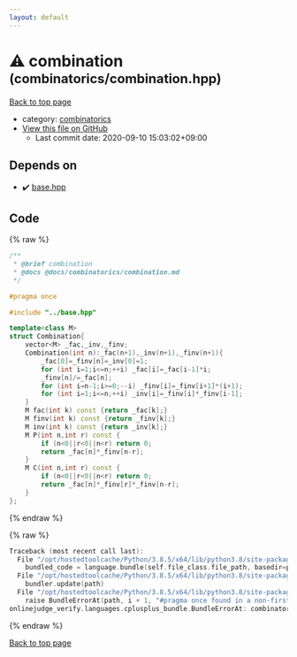 ```yaml
---
layout: default
---
```


<!-- mathjax config similar to math.stackexchange -->
<script type="text/javascript" async
  src="https://cdnjs.cloudflare.com/ajax/libs/mathjax/2.7.5/MathJax.js?config=TeX-MML-AM_CHTML">
</script>
<script type="text/x-mathjax-config">
  MathJax.Hub.Config({
    TeX: { equationNumbers: { autoNumber: "AMS" }},
    tex2jax: {
      inlineMath: [ ['$','$'] ],
      processEscapes: true
    },
    "HTML-CSS": { matchFontHeight: false },
    displayAlign: "left",
    displayIndent: "2em"
  });
</script>

<script type="text/javascript" src="https://cdnjs.cloudflare.com/ajax/libs/jquery/3.4.1/jquery.min.js"></script>
<script src="https://cdn.jsdelivr.net/npm/jquery-balloon-js@1.1.2/jquery.balloon.min.js" integrity="sha256-ZEYs9VrgAeNuPvs15E39OsyOJaIkXEEt10fzxJ20+2I=" crossorigin="anonymous"></script>
<script type="text/javascript" src="../../assets/js/copy-button.js"></script>
<link rel="stylesheet" href="../../assets/css/copy-button.css" />


# :warning: combination <small>(combinatorics/combination.hpp)</small>

<a href="../../index.html">Back to top page</a>

* category: <a href="../../index.html#ac1ed416572b96a9f5d69740d174ef3d">combinatorics</a>
* <a href="{{ site.github.repository_url }}/blob/master/combinatorics/combination.hpp">View this file on GitHub</a>
    - Last commit date: 2020-09-10 15:03:02+09:00




## Depends on

* :heavy_check_mark: <a href="../base.hpp.html">base.hpp</a>


## Code

<a id="unbundled"></a>
{% raw %}
```cpp
/**
 * @brief combination
 * @docs @docs/combinatorics/combination.md
 */

#pragma once

#include "../base.hpp"

template<class M>
struct Combination{
    vector<M> _fac,_inv,_finv;
    Combination(int n):_fac(n+1),_inv(n+1),_finv(n+1){
        _fac[0]=_finv[n]=_inv[0]=1;
        for (int i=1;i<=n;++i) _fac[i]=_fac[i-1]*i;
        _finv[n]/=_fac[n];
        for (int i=n-1;i>=0;--i) _finv[i]=_finv[i+1]*(i+1);
        for (int i=1;i<=n;++i) _inv[i]=_finv[i]*_finv[i-1];
    }
    M fac(int k) const {return _fac[k];}
    M finv(int k) const {return _finv[k];}
    M inv(int k) const {return _inv[k];}
    M P(int n,int r) const {
        if (n<0||r<0||n<r) return 0;
        return _fac[n]*_finv[n-r];
    }
    M C(int n,int r) const {
        if (n<0||r<0||n<r) return 0;
        return _fac[n]*_finv[r]*_finv[n-r];
    }
};
```
{% endraw %}

<a id="bundled"></a>
{% raw %}
```cpp
Traceback (most recent call last):
  File "/opt/hostedtoolcache/Python/3.8.5/x64/lib/python3.8/site-packages/onlinejudge_verify/docs.py", line 349, in write_contents
    bundled_code = language.bundle(self.file_class.file_path, basedir=pathlib.Path.cwd())
  File "/opt/hostedtoolcache/Python/3.8.5/x64/lib/python3.8/site-packages/onlinejudge_verify/languages/cplusplus.py", line 185, in bundle
    bundler.update(path)
  File "/opt/hostedtoolcache/Python/3.8.5/x64/lib/python3.8/site-packages/onlinejudge_verify/languages/cplusplus_bundle.py", line 310, in update
    raise BundleErrorAt(path, i + 1, "#pragma once found in a non-first line")
onlinejudge_verify.languages.cplusplus_bundle.BundleErrorAt: combinatorics/combination.hpp: line 6: #pragma once found in a non-first line

```
{% endraw %}

<a href="../../index.html">Back to top page</a>

